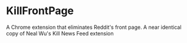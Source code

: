 # KillFrontPage
A Chrome extension that eliminates Reddit's front page. A near identical copy of Neal Wu's Kill News Feed extension
